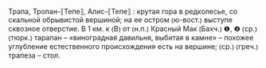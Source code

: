 ---
---

Трапа, Тропан-⟦Тепе⟧, Алис-⟦Тепе⟧
: крутая гора в редколесье, со скальной обрывистой вершиной; на ее остром ⦅ю-вост.⦆ выступе сквозное отверстие. В 1 км. к ⦅В⦆ от ⦅н.п.⦆ Красный Мак ⦅Бахч.⦆ ❶, ❷ ⦅ср.⦆ ⦅тюрк.⦆ тарапан – «виноградная давильня, выбитая в камне» – похожее углубление естественного происхождения есть на вершине; ⦅ср.⦆ ⦅греч.⦆ трапеза – стол.
